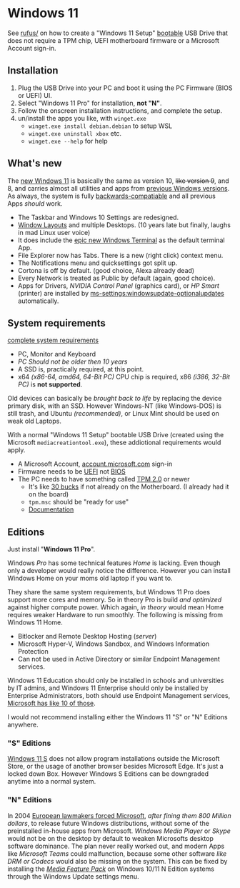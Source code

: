 # Windows 11

See [rufus/](./rufus/) on how to create a "Windows 11 Setup" [bootable](https://en.wikipedia.org/wiki/Live_USB) USB Drive that does not require a TPM chip, UEFI motherboard firmware or a Microsoft Account sign-in.

## Installation

1. Plug the USB Drive into your PC and boot it using the PC Firmware (BIOS or UEFI) UI.
2. Select "Windows 11 Pro" for installation, **not "N"**.
3. Follow the onscreen installation instructions, and complete the setup.
4. un/install the apps you like, with `winget.exe`
   - `winget.exe install debian.debian` to setup WSL
   - `winget.exe uninstall xbox` etc.
   - `winget.exe --help` for help

## What's new

The [new Windows 11](https://www.microsoft.com/en-us/windows/windows-11) is basically the same as version 10, ~~like version 9~~, and 8, and carries almost all utilities and apps from [previous Windows versions](https://en.wikipedia.org/wiki/List_of_Microsoft_Windows_versions). As always, the system is fully [backwards-compatiable](https://www.youtube.com/watch?v=bC6tngl0PTI) and all previous Apps _should_ work.

- The Taskbar and Windows 10 Settings are redesigned.
- [Window Layouts](https://support.microsoft.com/en-us/windows/snap-your-windows-885a9b1e-a983-a3b1-16cd-c531795e6241) and multiple Desktops. (10 years late but finally, laughs in mad Linux user voice)
- It does include the [epic new Windows Terminal](https://www.youtube.com/watch?v=8gw0rXPMMPE) as the default terminal App.
- File Explorer now has Tabs. There is a new (right click) context menu.
- The Notifications menu and quicksettings got split up.
- Cortona is off by default. (good choice, Alexa already dead)
- Every Network is treated as Public by default (again, good choice).
- Apps for Drivers, _NVIDIA Control Panel_ (graphics card), or _HP Smart_ (printer) are installed by <ms-settings:windowsupdate-optionalupdates> automatically.

## System requirements

[complete system requirements](https://www.microsoft.com/en-us/windows/windows-11-specifications#table1)

- PC, Monitor and Keyboard
- _PC Should not be older then 10 years_
- A SSD is, practically required, at this point.
- x64 _(x86-64, amd64, 64-Bit PC)_ CPU chip is required, x86 _(i386, 32-Bit PC)_ is **not supported**.

Old devices can basically be _brought back to life_ by replacing the device primary disk, with an SSD. However Windows-NT (like Windows-DOS) is still trash, and Ubuntu _(recommended)_, or Linux Mint should be used on weak old Laptops.

With a normal "Windows 11 Setup" bootable USB Drive (created using the Microsoft `mediacreationtool.exe`), these addiotional requirements would apply.

- A Microsoft Account, [account.microsoft.com](https://account.microsoft.com) sign-in
- Firmware needs to be [UEFI](https://en.wikipedia.org/wiki/UEFI) not [BIOS](https://en.wikipedia.org/wiki/BIOS)
- The PC needs to have something called [TPM 2.0](https://support.microsoft.com/en-us/topic/what-is-tpm-705f241d-025d-4470-80c5-4feeb24fa1ee) or newer
  - It's like [30 bucks](https://www.google.com/search?q=tpm+2.0&tbm=shop) if not already on the Motherboard. (I already had it on the board)
  - `tpm.msc` should be "ready for use"
  - [Documentation](https://learn.microsoft.com/en-us/windows/security/information-protection/tpm/trusted-platform-module-overview)

## Editions

Just install "**Windows 11 Pro**".

Windows _Pro_ has some technical features _Home_ is lacking. Even though only a developer would really notice the difference. However you can install Windows Home on your moms old laptop if you want to.

They share the same system requirements, but Windows 11 Pro does support more cores and memory. So in theory Pro is build _and optimized_ against higher compute power. Which again, _in theory_ would mean Home requires weaker Hardware to run smoothly. The following is missing from Windows 11 Home.

- Bitlocker and Remote Desktop Hosting (_server_)
- Microsoft Hyper-V, Windows Sandbox, and Windows Information Protection
- Can not be used in Active Directory or similar Endpoint Management services.

Windows 11 Education should only be installed in schools and universities by IT admins, and Windows 11 Enterprise should only be installed by Enterprise Administrators, both should use Endpoint Management services, [Microsoft has like 10 of those](https://learn.microsoft.com/en-us/mem/endpoint-manager-overview).

I would not recommend installing either the Windows 11 "S" or "N" Editions anywhere.

### "S" Editions

[Windows 11 S](https://support.microsoft.com/en-us/windows/windows-10-and-windows-11-in-s-mode-faq-851057d6-1ee9-b9e5-c30b-93baebeebc85) does not allow program installations outside the Microsoft Store, or the usage of another browser besides Microsoft Edge. It's just a locked down Box. However Windows S Editions can be downgraded anytime into a normal system.

### "N" Editions

In 2004 [European lawmakers forced Microsoft](https://en.wikipedia.org/wiki/Microsoft_Corp._v._Commission), _after fining them 800 Million dollars_, to release future Windows distributions, without some of the preinstalled in-house apps from Microsoft. _Windows Media Player_ or _Skype_ would not be on the desktop by default to weaken Microsofts desktop software dominance. The plan never really worked out, and modern Apps like _Microsoft Teams_ could malfunction, because some other software _like DRM or Codecs_ would also be missing on the system. This can be fixed by installing the [_Media Feature Pack_](https://support.microsoft.com/en-us/topic/media-feature-pack-list-for-windows-n-editions-c1c6fffa-d052-8338-7a79-a4bb980a700a) on Windows 10/11 N Edition systems through the Windows Update settings menu.
